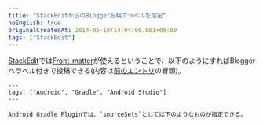 ```yaml
---
title: "StackEditからのBlogger投稿でラベルを指定"
noEnglish: true
originalCreatedAt: 2014-05-10T14:04:00.001+09:00
tags: ["StackEdit"]
---
```

[StackEdit](https://stackedit.io/)では[Front-matter](http://jekyllrb.com/docs/frontmatter/)が使えるということで、以下のようにすればBloggerへラベル付きで投稿できる(内容は[前のエントリ](/ja/post/2014/05/android-gradle-pluginresresources/)の冒頭)。

    ---
    tags: ["Android", "Gradle", "Android Studio"]
    ---

    Android Gradle Pluginでは、`sourceSets`として以下のようなものが指定できる。
<!--more-->
